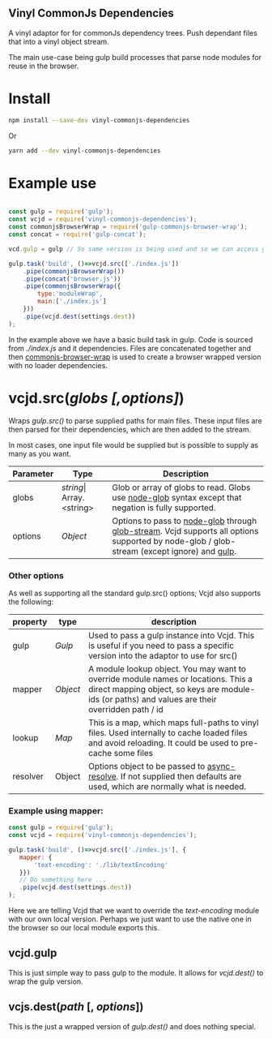 ## Vinyl CommonJs Dependencies

A vinyl adaptor for for commonJs dependency trees. Push dependant files that into a vinyl object stream.

The main use-case being gulp build processes that parse node modules for reuse in the browser.

# Install

```bash
npm install --save-dev vinyl-commonjs-dependencies
```

Or

```bash
yarn add --dev vinyl-commonjs-dependencies
```

# Example use

```javascript

const gulp = require('gulp');
const vcjd = require('vinyl-commonjs-dependencies');
const commonjsBrowserWrap = require('gulp-commonjs-browser-wrap');
const concat = require('gulp-concat');

vcd.gulp = gulp // So same version is being used and so we can access gulp.dest via vcjd class.

gulp.task('build', ()=>vcjd.src(['./index.js'])
	.pipe(commonjsBrowserWrap())
    .pipe(concat('browser.js'))
    .pipe(commonjsBrowserWrap({
    	type:'moduleWrap',
    	main:['./index.js']
    }))
    .pipe(vcjd.dest(settings.dest))
);
```

In the example above we have a basic build task in gulp.  Code is sourced from *./index.js* and it dependencies.  Files are concatenated together and then [commonjs-browser-wrap](https://github.com/Whitebolt/gulp-commonjs-browser-wrap) is used to create a browser wrapped version with no loader dependencies.

# vcjd.src(*globs* *[,options]*)

Wraps *gulp.src()* to parse supplied paths for main files.  These input files are then parsed for their dependencies, which are then added to the stream. 

In most cases, one input file would be supplied but is possible to supply as many as you want.

 | Parameter | Type | Description |
 | --- | --- | --- |
 | globs | *string*\| Array.\<string\> | Glob or array of globs to read. Globs use [node-glob](https://github.com/isaacs/node-glob) syntax except that negation is fully supported. |
 | options | *Object* | Options to pass to [node-glob](https://github.com/isaacs/node-glob#options) through [glob-stream](https://github.com/gulpjs/glob-stream). Vcjd supports all options supported by node-glob / glob-stream (except ignore) and [gulp](https://github.com/gulpjs/gulp/blob/master/docs/API.md#options). |
 
 ### Other options
 
As well as supporting all the standard gulp.src() options; Vcjd also supports the following:

 |property | type | description |
 | --- | --- | --- |
 | gulp | *Gulp* | Used to pass a gulp instance into Vcjd.  This is useful if you need to pass a specific version into the adaptor to use for src() |
 | mapper | *Object* | A module lookup object.  You may want to override module names or locations.  This a direct mapping object, so keys are module-ids (or paths) and values are their overridden path / id |
 | lookup | *Map* | This is a map, which maps full-paths to vinyl files.  Used internally to cache loaded files and avoid reloading.  It could be used to pre-cache some files |
 | resolver | Object | Options object to be passed to [async-resolve](https://github.com/Meettya/async-resolve).  If not supplied then defaults are used, which are normally what is needed.
 
 ### Example using mapper:
 
 ```javascript
 const gulp = require('gulp');
 const vcjd = require('vinyl-commonjs-dependencies');

gulp.task('build', ()=>vcjd.src(['./index.js'], {
	mapper: {
    	'text-encoding': './lib/textEncoding'
    }})
	// Do something here ...
    .pipe(vcjd.dest(settings.dest))
);
```

Here we are telling Vcjd that we want to override the *text-encoding* module with our own local version. Perhaps we just want to use the native one in the browser so our local module exports this.

## vcjd.gulp

This is just simple way to pass gulp to the module.  It allows for *vcjd.dest()* to wrap the gulp version.

## vcjs.dest(*path* [, *options*])

This is the just a wrapped version of *gulp.dest()* and does nothing special.


